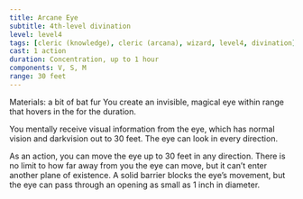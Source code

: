```yaml
---
title: Arcane Eye
subtitle: 4th-level divination
level: level4
tags: [cleric (knowledge), cleric (arcana), wizard, level4, divination]
cast: 1 action
duration: Concentration, up to 1 hour
components: V, S, M
range: 30 feet
---
```

Materials: a bit of bat fur
You create an invisible, magical eye within range that hovers in the for the duration.

You mentally receive visual information from the eye, which has normal vision and darkvision out to 30 feet. The eye can look in every direction.

As an action, you can move the eye up to 30 feet in any direction. There is no limit to how far away from you the eye can move, but it can’t enter another plane of existence. A solid barrier blocks the eye’s movement, but the eye can pass through an opening as small as 1 inch in diameter.